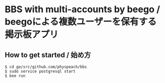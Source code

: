 # BBS with multi-accounts by beego / beegoによる複数ユーザーを保有する掲示板アプリ

## How to get started / 始め方
```
$ cd go/src/github.com/physpeach/bbs
$ sudo service postgresql start
$ bee run
```
